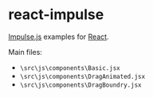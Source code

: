 react-impulse
=============

[Impulse.js](http://impulse.luster.io) examples for [React](http://facebook.github.io/react).

Main files:
 - `\src\js\components\Basic.jsx`
 - `\src\js\components\DragAnimated.jsx`
 - `\src\js\components\DragBoundry.jsx`
